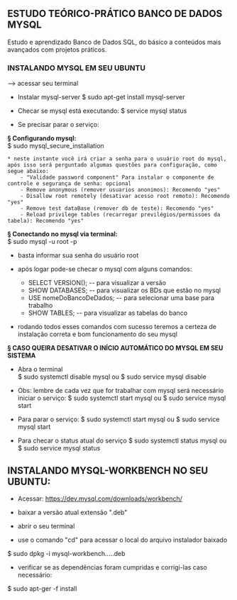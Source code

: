 ## ESTUDO TEÓRICO-PRÁTICO BANCO DE DADOS MYSQL

Estudo e aprendizado Banco de Dados SQL, do básico a conteúdos mais avançados com projetos práticos.

### INSTALANDO MYSQL EM SEU UBUNTU

--> acessar seu terminal

- Instalar mysql-server
$ sudo apt-get install mysql-server

- Checar se mysql está executando:
$ service mysql status

- Se precisar parar o serviço:


<b>§ Configurando mysql:</b><br>
$ sudo mysql_secure_installation

	* neste instante você irá criar a senha para o usuário root do mysql, após isso será perguntado algumas questões para configuração, como segue abaixo:
		- "Validade password component" Para instalar o componente de controle e segurança de senha: opcional
		- Remove anonymous (remover usuarios anonimos): Recomendo "yes"
		- Disallow root remotely (desativar acesso root remoto): Recomendo "yes"
		- Remove test dataBase (remover db de teste): Recomendo "yes"
		- Reload privilege tables (recarregar previlégios/permissoes da tabela): Recomendo "yes"


<b>§ Conectando no mysql via terminal:</b><br>
$ sudo mysql -u root -p

- basta informar sua senha do usuário root
- após logar pode-se checar o mysql com alguns comandos:

	* SELECT VERSION(); -- para visualizar a versão
	* SHOW DATABASES; -- para visualizar os BDs que estão no mysql
	* USE nomeDoBancoDeDados; -- para selecionar uma base para trabalho
	* SHOW TABLES; -- para visualizar as tabelas do banco

- rodando todos esses comandos com sucesso teremos a certeza de instalação correta e bom funcionamento do seu mysql



<b>§ CASO QUEIRA DESATIVAR O INÍCIO AUTOMÁTICO DO MYSQL EM SEU SISTEMA </b>
- Abra o terminal<br>
$ sudo systemctl disable mysql
ou 
$ sudo service mysql disable

- Obs: lembre de cada vez que for trabalhar com mysql será necessário iniciar o serviço:
$ sudo systemctl start mysql
ou 
$ sudo service mysql start

- Para parar o serviço:
$ sudo systemctl start mysql
ou 
$ sudo service mysql start

- Para checar o status atual do serviço
$ sudo systemctl status mysql
ou 
$ sudo service mysql status


## INSTALANDO MYSQL-WORKBENCH NO SEU UBUNTU:
- Acessar: https://dev.mysql.com/downloads/workbench/

- baixar a versão atual extensão ".deb"

- abrir o seu terminal

- use o comando "cd" para acessar o local do arquivo instalador baixado

$ sudo dpkg -i mysql-workbench.....deb

- verificar se as dependências foram cumpridas e corrigi-las caso necessário:

$ sudo apt-ger -f install